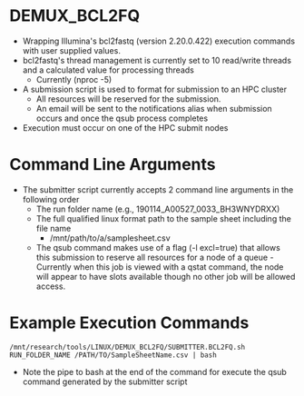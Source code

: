 # DEMUX_BCL2FQ
- Wrapping Illumina's bcl2fastq (version 2.20.0.422) execution commands with user supplied values.
- bcl2fastq's thread management is currently set to 10 read/write threads and a calculated value for processing threads
  - Currently (nproc -5)
- A submission script is used to format for submission to an HPC cluster
  - All resources will be reserved for the submission.
  - An email will be sent to the notifications alias when submission occurs and once the qsub process completes
- Execution must occur on one of the HPC submit nodes

# Command Line Arguments
- The submitter script currently accepts 2 command line arguments in the following order
  - The run folder name (e.g., 190114_A00527_0033_BH3WNYDRXX)
  - The full qualified linux format path to the sample sheet including the file name
    - /mnt/path/to/a/samplesheet.csv
  - The qsub command makes use of a flag (-l excl=true) that allows this submission to reserve all resources for a node of a queue
    -Currently when this job is viewed with a qstat command, the node will appear to have slots available though no other job will be allowed access.

# Example Execution Commands

`/mnt/research/tools/LINUX/DEMUX_BCL2FQ/SUBMITTER.BCL2FQ.sh RUN_FOLDER_NAME /PATH/TO/SampleSheetName.csv | bash`

- Note the pipe to bash at the end of the command for execute the qsub command generated by the submitter script
